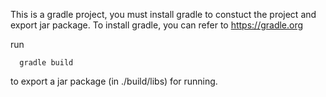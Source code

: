 This is a gradle project, you must install gradle to constuct the project and export jar package.
To install gradle, you can refer to https://gradle.org

run
```
  gradle build
```
to export a jar package (in ./build/libs) for running.
